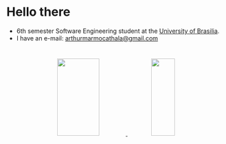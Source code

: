# Hello there

 - 6th semester Software Engineering student at the <a href="http://www.unb.br">University of Brasilia</a>.
 - I have an e-mail: <a href="mailto:arthurmarmocathala@gmail.com">arthurmarmocathala@gmail.com</a>

#

<div align="center">

  <a href="https://github.com/artmarmocathala">
  <img height="180em" width="44%" src="https://github-readme-stats.vercel.app/api?username=artmarmocathala&show_icons=true&theme=dark&include_all_commits=true&count_private=true"/>
  <img height="180em" width=33%" src="https://github-readme-stats.vercel.app/api/top-langs/?username=artmarmocathala&layout=compact&langs_count=7&theme=dark"/>
</div>